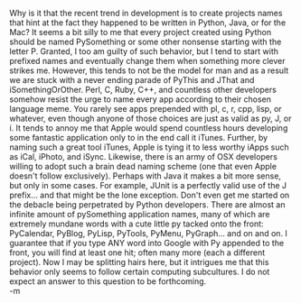 Why is it that the recent trend in development is to create projects names that hint at the fact they happened to be written in Python, Java, or for the Mac?  It seems a bit silly to me that every project created using Python should be named PySomething or some other nonsense starting with the letter P.  Granted, I too am guilty of such behavior, but I tend to start with prefixed names and eventually change them when something more clever strikes me.  However, this tends to not be the model for man and as a result we are stuck with a never ending parade of PyThis and JThat and iSomethingOrOther.  Perl, C, Ruby, C++, and countless other developers somehow resist the urge to name every app according to their chosen language meme.  You rarely see apps prepended with pl, c, r, cpp, lisp, or whatever, even though anyone of those choices are just as valid as py, J, or i.  It tends to annoy me that Apple would spend countless hours developing some fantastic application only to in the end call it iTunes.  Further, by naming such a great tool iTunes, Apple is tying it to less worthy iApps such as iCal, iPhoto, and iSync.  Likewise, there is an army of OSX developers willing to adopt such a brain dead naming scheme (one that even Apple doesn't follow exclusively).  Perhaps with Java it makes a bit more sense, but only in some cases.  For example, JUnit is a perfectly valid use of the J prefix... and that might be the lone exception.  Don't even get me started on the debacle being perpetrated by Python developers.  There are almost an infinite amount of pySomething application names, many of which are extremely mundane words with a cute little py tacked onto the front: PyCalendar, PyBlog, PyLisp, PyTools, PyMenu, PyGraph... and on and on.  I guarantee that if you type ANY word into Google with Py appended to the front, you will find at least one hit; often many more (each a different project).  Now I may be splitting hairs here, but it intrigues me that this behavior only seems to follow certain computing subcultures.  I do not expect an answer to this question to be forthcoming.<br />-m